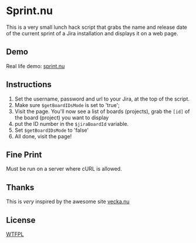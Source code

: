 Sprint.nu
=========

This is a very small lunch hack script that grabs the name and release date of the current sprint of a Jira installation and displays it on a web page.


## Demo
Real life demo: [sprint.nu](http://www.sprint.nu)


## Instructions
1. Set the username, password and url to your Jira, at the top of the script.
2. Make sure `$getBoardIDsMode` is set to 'true';
3. Visit the page. You'll now see a list of boards (projects), grab the `[id]` of the board (project) you want to display
4. put the ID number in the `$jiraBoardId` variable.
5. Set `$getBoardIDsMode` to 'false'
6. All done, visit the page!

## Fine Print
Must be run on a server where cURL is allowed.

## Thanks
This is *very* inspired by the awesome site [vecka.nu](http://www.vecka.nu)


## License
[WTFPL](http://www.wtfpl.net/)
